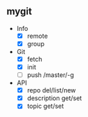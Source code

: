 ## mygit

- Info
  - [x] remote
  - [x] group
- Git
  - [x] fetch
  - [x] init
  - [ ] push /master/-g
- API
  - [x] repo del/list/new
  - [x] description get/set
  - [x] topic get/set